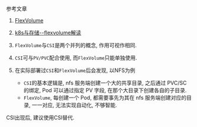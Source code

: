 参考文章

1. [FlexVolume](https://feisky.gitbooks.io/kubernetes/plugins/flex-volume.html)
2. [k8s与存储--flexvolume解读](https://segmentfault.com/a/1190000020320771)

1. `FlexVolume`与`CSI`是两个并列的概念, 作用可视作相同.
2. `CSI`可与`PV/PVC`配合使用, 而`FlexVolume`只能单独使用.
3. 在实际部署过`CSI`和`FlexVolume`后会发现, 以NFS为例
    - `CSI`的基本逻辑是, nfs 服务端创建一个大的共享目录, 之后通过 PVC/SC 的绑定, Pod 可以通过指定 PV 字段, 在那个大目录下创建各自的子目录.
    - `FlexVolume`, 每创建一个 Pod, 都需要事先为其在 nfs 服务端创建对应的目录, 一一对应, 无法实现自动化, 不够智能.

CSI出现后, 建议使用CSI替代.
